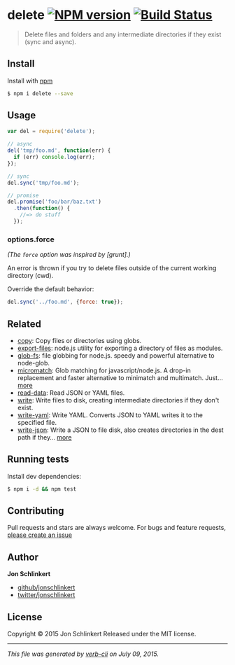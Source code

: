 # delete [![NPM version](https://badge.fury.io/js/delete.svg)](http://badge.fury.io/js/delete)  [![Build Status](https://travis-ci.org/jonschlinkert/delete.svg)](https://travis-ci.org/jonschlinkert/delete)

> Delete files and folders and any intermediate directories if they exist (sync and async).

## Install

Install with [npm](https://www.npmjs.com/)

```sh
$ npm i delete --save
```

## Usage

```js
var del = require('delete');

// async
del('tmp/foo.md', function(err) {
  if (err) console.log(err);
});

// sync
del.sync('tmp/foo.md');

// promise
del.promise('foo/bar/baz.txt')
  .then(function() {
    //=> do stuff
  });
```

### options.force

_(The `force` option was inspired by [grunt].)_

An error is thrown if you try to delete files outside of the current working directory (cwd).

Override the default behavior:

```js
del.sync('../foo.md', {force: true});
```

## Related

* [copy](https://github.com/jonschlinkert/copy): Copy files or directories using globs.
* [export-files](https://github.com/jonschlinkert/export-files): node.js utility for exporting a directory of files as modules.
* [glob-fs](https://github.com/jonschlinkert/glob-fs): file globbing for node.js. speedy and powerful alternative to node-glob.
* [micromatch](https://github.com/jonschlinkert/micromatch): Glob matching for javascript/node.js. A drop-in replacement and faster alternative to minimatch and multimatch. Just… [more](https://github.com/jonschlinkert/micromatch)
* [read-data](https://github.com/jonschlinkert/read-data): Read JSON or YAML files.
* [write](https://github.com/jonschlinkert/write): Write files to disk, creating intermediate directories if they don't exist.
* [write-yaml](https://github.com/jonschlinkert/write-yaml): Write YAML. Converts JSON to YAML writes it to the specified file.
* [write-json](https://github.com/jonschlinkert/write-json): Write a JSON to file disk, also creates directories in the dest path if they… [more](https://github.com/jonschlinkert/write-json)

## Running tests

Install dev dependencies:

```sh
$ npm i -d && npm test
```

## Contributing

Pull requests and stars are always welcome. For bugs and feature requests, [please create an issue](https://github.com/jonschlinkert/delete/issues/new)

## Author

**Jon Schlinkert**

+ [github/jonschlinkert](https://github.com/jonschlinkert)
+ [twitter/jonschlinkert](http://twitter.com/jonschlinkert)

## License

Copyright © 2015 Jon Schlinkert
Released under the MIT license.

***

_This file was generated by [verb-cli](https://github.com/assemble/verb-cli) on July 09, 2015._